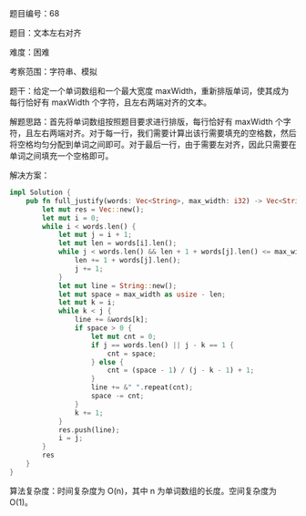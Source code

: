 题目编号：68

题目：文本左右对齐

难度：困难

考察范围：字符串、模拟

题干：给定一个单词数组和一个最大宽度 maxWidth，重新排版单词，使其成为每行恰好有 maxWidth 个字符，且左右两端对齐的文本。

解题思路：首先将单词数组按照题目要求进行排版，每行恰好有 maxWidth 个字符，且左右两端对齐。对于每一行，我们需要计算出该行需要填充的空格数，然后将空格均匀分配到单词之间即可。对于最后一行，由于需要左对齐，因此只需要在单词之间填充一个空格即可。

解决方案：

```rust
impl Solution {
    pub fn full_justify(words: Vec<String>, max_width: i32) -> Vec<String> {
        let mut res = Vec::new();
        let mut i = 0;
        while i < words.len() {
            let mut j = i + 1;
            let mut len = words[i].len();
            while j < words.len() && len + 1 + words[j].len() <= max_width as usize {
                len += 1 + words[j].len();
                j += 1;
            }
            let mut line = String::new();
            let mut space = max_width as usize - len;
            let mut k = i;
            while k < j {
                line += &words[k];
                if space > 0 {
                    let mut cnt = 0;
                    if j == words.len() || j - k == 1 {
                        cnt = space;
                    } else {
                        cnt = (space - 1) / (j - k - 1) + 1;
                    }
                    line += &" ".repeat(cnt);
                    space -= cnt;
                }
                k += 1;
            }
            res.push(line);
            i = j;
        }
        res
    }
}
```

算法复杂度：时间复杂度为 O(n)，其中 n 为单词数组的长度。空间复杂度为 O(1)。